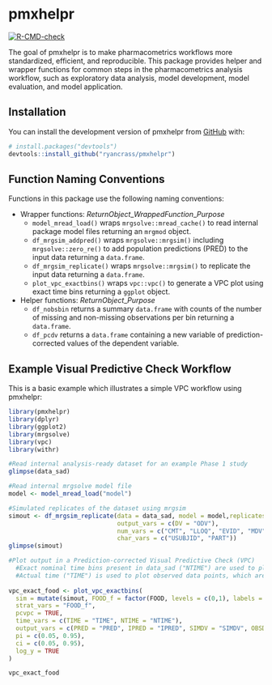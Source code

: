 
<!-- README.md is generated from README.Rmd. Please edit that file -->

# pmxhelpr

<!-- badges: start -->

[![R-CMD-check](https://github.com/ryancrass/pmxhelpr/actions/workflows/R-CMD-check.yaml/badge.svg)](https://github.com/ryancrass/pmxhelpr/actions/workflows/R-CMD-check.yaml)
<!-- badges: end -->

The goal of pmxhelpr is to make pharmacometrics workflows more
standardized, efficient, and reproducible. This package provides helper
and wrapper functions for common steps in the pharmacometrics analysis
workflow, such as exploratory data analysis, model development, model
evaluation, and model application.

## Installation

You can install the development version of pmxhelpr from
[GitHub](https://github.com/) with:

``` r
# install.packages("devtools")
devtools::install_github("ryancrass/pmxhelpr")
```

## Function Naming Conventions

Functions in this package use the following naming conventions:

- Wrapper functions: *ReturnObject*\_*WrappedFunction*\_*Purpose*
  - `model_mread_load()` wraps `mrgsolve::mread_cache()` to read
    internal package model files returning an `mrgmod` object.
  - `df_mrgsim_addpred()` wraps `mrgsolve::mrgsim()` including
    `mrgsolve::zero_re()` to add population predictions (PRED) to the
    input data returning a `data.frame`.
  - `df_mrgsim_replicate()` wraps `mrgsolve::mrgsim()` to replicate the
    input data returning a `data.frame`.
  - `plot_vpc_exactbins()` wraps `vpc::vpc()` to generate a VPC plot
    using exact time bins returning a `ggplot` object.
- Helper functions: *ReturnObject*\_*Purpose*
  - `df_nobsbin` returns a summary `data.frame` with counts of the
    number of missing and non-missing observations per bin returning a
    `data.frame`.
  - `df_pcdv` returns a `data.frame` containing a new variable of
    prediction-corrected values of the dependent variable.

## Example Visual Predictive Check Workflow

This is a basic example which illustrates a simple VPC workflow using
pmxhelpr:

``` r
library(pmxhelpr)
library(dplyr)
library(ggplot2)
library(mrgsolve)
library(vpc)
library(withr)

#Read internal analysis-ready dataset for an example Phase 1 study
glimpse(data_sad)

#Read internal mrgsolve model file
model <- model_mread_load("model")

#Simulated replicates of the dataset using mrgsim 
simout <- df_mrgsim_replicate(data = data_sad, model = model,replicates = 100,
                              output_vars = c(DV = "ODV"),
                              num_vars = c("CMT", "LLOQ", "EVID", "MDV", "WTBL", "FOOD"),
                              char_vars = c("USUBJID", "PART"))
glimpse(simout)

#Plot output in a Prediction-corrected Visual Predictive Check (VPC)
  #Exact nominal time bins present in data_sad ("NTIME") are used to plot summary statistics
  #Actual time ("TIME") is used to plot observed data points, which are also prediction-corrected if pcVPC=TRUE
  
vpc_exact_food <- plot_vpc_exactbins(
  sim = mutate(simout, FOOD_f = factor(FOOD, levels = c(0,1), labels = c("Fasted", "Fed"))), 
  strat_vars = "FOOD_f",
  pcvpc = TRUE,
  time_vars = c(TIME = "TIME", NTIME = "NTIME"),
  output_vars = c(PRED = "PRED", IPRED = "IPRED", SIMDV = "SIMDV", OBSDV = "OBSDV"),
  pi = c(0.05, 0.95),
  ci = c(0.05, 0.95),
  log_y = TRUE
)

vpc_exact_food
```
